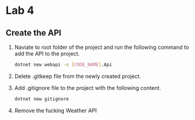 # Lab 4

## Create the API

1. Naviate to root folder of the project and run the following command to add the API to the project.

   ```bash
   dotnet new webapi -n [CODE_NAME].Api
   ```

1. Delete .gitkeep file from the newly created project.

1. Add .gitignore file to the project with the following content.

   ```bash
   dotnet new gitignore
   ```

1. Remove the fucking Weather API
